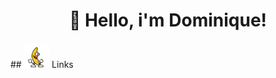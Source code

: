 <h1 align="center">👋 Hello, i'm Dominique!</h1>
## <img height="40" src="https://raw.githubusercontent.com/dominique-boerner/dominique-boerner/main/classic-dancing-banana-gif.gif"/> Links
